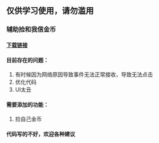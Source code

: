 ## 仅供学习使用，请勿滥用

### 辅助捡和我信金币

#### [下载链接](https://github.com/justforfunn/PickGold/releases/latest)

#### 目前存在的问题：

1. 有时候因为网络原因导致事件无法正常接收，导致无法点击 
2. 优化代码
3. UI太丑

#### 需要添加的功能：

1. 捡自己金币

#### 代码写的不好，欢迎各种建议

